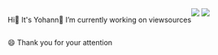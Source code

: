 <div>
  <div>
    <p style="float:left;">Hi👋 It's Yohann</p>
    <p style="float:left;">🔭 I’m currently working on viewsources </p>
    <p style="float:left;">😄 Thank you for your attention </p>
    <img src="https://github-readme-stats.vercel.app/api?username=Yohann0617&count_private=true&show_icons=true" style="display:inline-block;"  />
    <img src="https://github-readme-stats.vercel.app/api/top-langs/?username=Yohann0617" style="display:inline-block;"  />
  </div>
</div>

<!--
**Yohann0617/Yohann0617** is a ✨ _special_ ✨ repository because its `README.md` (this file) appears on your GitHub profile.

Here are some ideas to get you started:

- 🔭 I’m currently working on ...
- 🌱 I’m currently learning ...
- 👯 I’m looking to collaborate on ...
- 🤔 I’m looking for help with ...
- 💬 Ask me about ...
- 📫 How to reach me: ...
- 😄 Pronouns: ...
- ⚡ Fun fact: ...
-->
